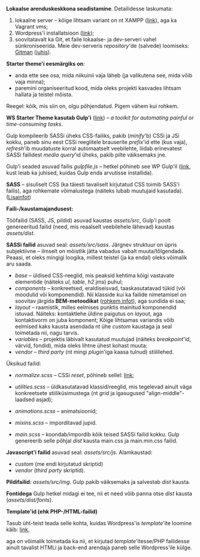 **Lokaalse arenduskeskkona seadistamine**. Detailidesse laskumata:

1. lokaalne server – kõige lihtsam variant on nt XAMPP ([link](https://www.apachefriends.org/index.html)), aga ka Vagrant vms;
2. Wordpress'i installatsioon ([link](https://wordpress.org/download));
3. soovitatavalt ka Git, et faile lokaalse- ja dev-serveri vahel sünkroniseerida.
Meie dev-serveris _repository_'de (salvede) loomiseks: [Gitman](http://git.websystems.ee/gitman) ([juhis](http://git.websystems.ee/gitman/gitman.pdf)).

**Starter theme'i eesmärgiks on**:

- anda ette see osa, mida niikuinii vaja läheb (ja valikutena see, mida võib vaja minna);
- paremini organiseeritud kood, mida oleks projekti kasvades lihtsam hallata ja teistel mõista.

Reegel: kõik, mis siin on, olgu põhjendatud. Pigem vähem kui rohkem.

**WS Starter Theme kasutab Gulp'i** ([link](https://gulpjs.com/)) – _a toolkit for automating painful or time-consuming tasks_.

Gulp kompileerib SASSi üheks CSS-failiks, pakib (_minify_'b) CSSi ja JSi kokku, paneb sinu eest CSSi reeglitele brauserite _prefix_'id ette (kus vaja), _refresh_'ib muudatuste korral automaatselt veebilehte, liidab erinevatest SASSi failidest _media query_'id üheks, pakib pilte väiksemaks jne.

Gulp'i seaded asuvad failis _gulpfile.js_ – hetkel põhineb see WP Gulp'il ([link](https://github.com/ahmadawais/WPGulp/), kust leiab ka juhised, kuidas Gulp enda arvutisse installida).

**SASS** – sisuliselt CSS (ka täiesti tavaliselt kirjutatud CSS toimib SASS'i failis), aga rohkemate võimalustega (näiteks lubab muutujaid kasutada). ([Lisainfot](http://sass-lang.com/guide/))

**Faili-/kaustamajandusest:**

Tööfailid (SASS, JS, pildid) asuvad kaustas _assets/src_,
Gulp'i poolt genereeritud failid (need, mis reaalselt veebilehele lähevad) kaustas _assets/dist_.

**SASSi failid** asuvad seal: _assets/src/sass_. Järgnev struktuur on üpris subjektiivne – ilmselt on mõistlik jätta vabadus vabalt muuta/tõlgendada. Peaasi, et oleks mingigi loogika, millest teistel (ja ka endal) oleks võimalik aru saada.

- _base_ – üldised CSS-reeglid, mis peaksid kehtima kõigi vastavate elementide (näiteks _ul_, _table_, _h2_ jms) puhul;
- _components_ – konkreetsed, eraldiseisvad, taaskasutatavad tükid (või moodulid või komponendid). Nii klasside kui ka failide nimetamisel on soovitav järgida **BEM-metoodikat** ([rohkem infot](https://en.bem.info/methodology/)), aga sundida ei saa;
- _layout_ – raamistik, milles eelmises punktis mainitud komponendid istuvad. Näiteks: kontaktlehe üldine paigutus on _layout_, aga kontaktivorm on juba komponent;
Kõige lihtsamas variandis võib eelmised kaks kausta asendada nt ühe _custom_ kaustaga ja seal toimetada nii, nagu tarvis.
- _variables_ – projektis läbivalt kasutatud muutujad (näiteks _breakpoint_'id, värvid, fondid), mida oleks lihtne ühest kohast muuta;
- _vendor_ – _third party_ (nt mingi _plugin_'iga kaasa tulnud) stiililehed.

Üksikud failid:

- _normalize.scss_ – CSSi _reset_, põhineb sellel: [link](https://necolas.github.io/normalize.css/);
- _utilities.scss_ – üldkasutatavad klassid/reeglid, mis tegelevad ainult väga konkreetsete stiiliküsimustega (nt _grid_ ja igasugused "align-middle"-laadsed asjad);
- _animations.scss_ – animatsioonid;
- _mixins.scss_ – imporditavad jupid.

- _main.scss_ – koondab/impordib kõik teised SASSi failid kokku. Gulp genereerib selle põhjal _dist_ kausta main.css ja main.min.css failid.

**Javascript'i failid** asuvad seal: _assets/src/js_. Alamkaustad:

- _custom_ (me endi kirjutatud skriptid)
- _vendor_ (_third party_ skriptid).

**Pildifailid:** _assets/src/img_. Gulp pakib väiksemaks ja salvestab _dist_ kausta.

**Fontidega** Gulp hetkel midagi ei tee, nii et need võib panna otse _dist_ kausta (_assets/dist/fonts_).

**Template'id (ehk PHP-/HTML-failid)**

Tasub üht-teist teada selle kohta, kuidas Wordpress'is _template_'ite loomine käib: [link](https://developer.wordpress.org/themes/basics/template-hierarchy/),

aga on võimalik toimetada ka nii, et kirjutad _template_'itesse/PHP failidesse ainult tavalist HTMLi ja back-end arendaja paneb selle Wordpress'ile külge.
